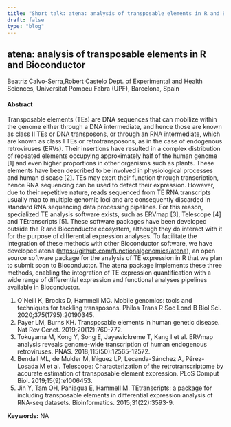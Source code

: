 ```yaml
---
title: "Short talk: atena: analysis of transposable elements in R and Bioconductor"
draft: false
type: "blog"
---
```


## atena: analysis of transposable elements in R and Bioconductor
Beatriz Calvo-Serra,Robert Castelo
Dept. of Experimental and Health Sciences, Universitat Pompeu Fabra (UPF), Barcelona, Spain
#### Abstract

Transposable elements (TEs) are DNA sequences that can mobilize within the genome either through a DNA intermediate, and hence those are known as class II TEs or DNA transposons, or through an RNA intermediate, which are known as class I TEs or retrotransposons, as in the case of endogenous retroviruses (ERVs). Their insertions have resulted in a complex distribution of repeated elements occupying approximately half of the human genome [1] and even higher proportions in other organisms such as plants. These elements have been described to be involved in physiological processes and human disease [2]. TEs may exert their function through transcription, hence RNA sequencing can be used to detect their expression. However, due to their repetitive nature, reads sequenced from TE RNA transcripts usually map to multiple genomic loci and are consequently discarded in standard RNA sequencing data processing pipelines. For this reason, specialized TE analysis software exists, such as ERVmap [3], Telescope [4] and TEtranscripts [5]. These software packages have been developed outside the R and Bioconductor ecosystem, although they do interact with it for the purpose of differential expression analyses. To facilitate the integration of these methods with other Bioconductor software, we have developed atena (https://github.com/functionalgenomics/atena), an open source software package for the analysis of TE expression in R that we plan to submit soon to Bioconductor. The atena package implements these three methods, enabling the integration of TE expression quantification with a wide range of differential expression and functional analyses pipelines available in Bioconductor.

1. O'Neill K, Brocks D, Hammell MG. Mobile genomics: tools and techniques for tackling transposons. Philos Trans R Soc Lond B Biol Sci. 2020;375(1795):20190345.
2. Payer LM, Burns KH. Transposable elements in human genetic disease. Nat Rev Genet. 2019;20(12):760-772.	
3. Tokuyama M, Kong Y, Song E, Jayewickreme T, Kang I et al. ERVmap analysis reveals genome-wide transcription of human endogenous retroviruses. PNAS. 2018;115(50):12565-12572.
4. Bendall ML, de Mulder M, Iñiguez LP, Lecanda-Sánchez A, Pérez-Losada M et al. Telescope: Characterization of the retrotranscriptome by accurate estimation of transposable element expression. PLoS Comput Biol. 2019;15(9):e1006453.
5. Jin Y, Tam OH, Paniagua E, Hammell M. TEtranscripts: a package for including transposable elements in differential expression analysis of RNA-seq datasets. Bioinformatics. 2015;31(22):3593-9.


**Keywords:** NA
